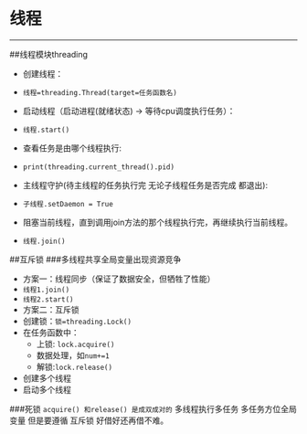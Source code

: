 # 线程
---
##线程模块threading
- 创建线程：
 - `线程=threading.Thread(target=任务函数名)`
- 启动线程（启动进程(就绪状态) -> 等待cpu调度执行任务）：
 - `线程.start()`
 
- 查看任务是由哪个线程执行:
 - `print(threading.current_thread().pid)`
- 主线程守护(待主线程的任务执行完 无论子线程任务是否完成 都退出):
 - `子线程.setDaemon = True`
- 阻塞当前线程，直到调用join方法的那个线程执行完，再继续执行当前线程。
 - `线程.join()`

##互斥锁
###多线程共享全局变量出现资源竞争
- 方案一：线程同步（保证了数据安全，但牺牲了性能）
 - `线程1.join()`
 - `线程2.start()`
- 方案二：互斥锁
 - 创建锁：`锁=threading.Lock()` 
 - 在任务函数中：
   - 上锁: `lock.acquire()`
   - 数据处理，如`num+=1`
   - 解锁:`lock.release()`
 - 创建多个线程
 - 启动多个线程
 
###死锁
`acquire() 和release() 是成双成对的`
多线程执行多任务 多任务方位全局变量 但是要遵循 互斥锁 好借好还再借不难。

